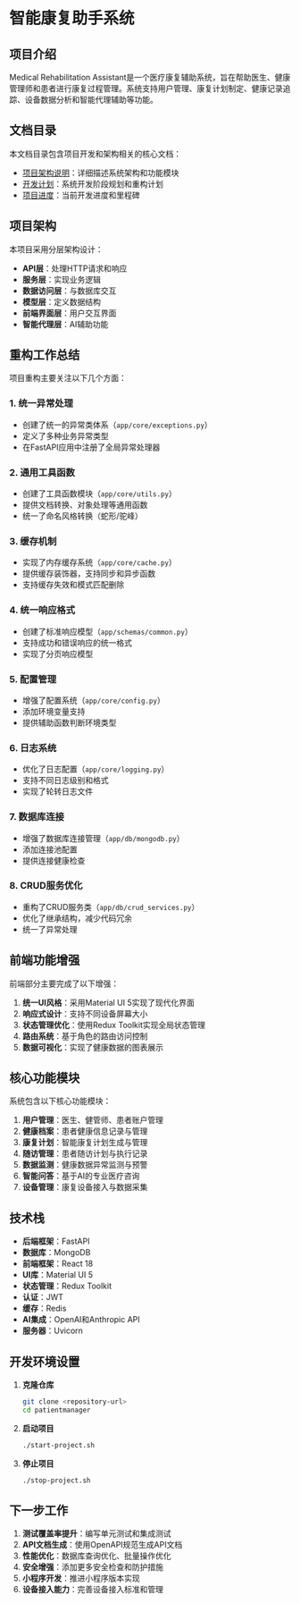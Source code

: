 # 智能康复助手系统

## 项目介绍

Medical Rehabilitation Assistant是一个医疗康复辅助系统，旨在帮助医生、健康管理师和患者进行康复过程管理。系统支持用户管理、康复计划制定、健康记录追踪、设备数据分析和智能代理辅助等功能。

## 文档目录

本文档目录包含项目开发和架构相关的核心文档：

- [项目架构说明](./structure.md)：详细描述系统架构和功能模块
- [开发计划](./develop.md)：系统开发阶段规划和重构计划
- [项目进度](../milestone.md)：当前开发进度和里程碑

## 项目架构

本项目采用分层架构设计：

- **API层**：处理HTTP请求和响应
- **服务层**：实现业务逻辑
- **数据访问层**：与数据库交互
- **模型层**：定义数据结构
- **前端界面层**：用户交互界面
- **智能代理层**：AI辅助功能

## 重构工作总结

项目重构主要关注以下几个方面：

### 1. 统一异常处理

- 创建了统一的异常类体系（`app/core/exceptions.py`）
- 定义了多种业务异常类型
- 在FastAPI应用中注册了全局异常处理器

### 2. 通用工具函数

- 创建了工具函数模块（`app/core/utils.py`）
- 提供文档转换、对象处理等通用函数
- 统一了命名风格转换（蛇形/驼峰）

### 3. 缓存机制

- 实现了内存缓存系统（`app/core/cache.py`）
- 提供缓存装饰器，支持同步和异步函数
- 支持缓存失效和模式匹配删除

### 4. 统一响应格式

- 创建了标准响应模型（`app/schemas/common.py`）
- 支持成功和错误响应的统一格式
- 实现了分页响应模型

### 5. 配置管理

- 增强了配置系统（`app/core/config.py`）
- 添加环境变量支持
- 提供辅助函数判断环境类型

### 6. 日志系统

- 优化了日志配置（`app/core/logging.py`）
- 支持不同日志级别和格式
- 实现了轮转日志文件

### 7. 数据库连接

- 增强了数据库连接管理（`app/db/mongodb.py`）
- 添加连接池配置
- 提供连接健康检查

### 8. CRUD服务优化

- 重构了CRUD服务类（`app/db/crud_services.py`）
- 优化了继承结构，减少代码冗余
- 统一了异常处理

## 前端功能增强

前端部分主要完成了以下增强：

1. **统一UI风格**：采用Material UI 5实现了现代化界面
2. **响应式设计**：支持不同设备屏幕大小
3. **状态管理优化**：使用Redux Toolkit实现全局状态管理
4. **路由系统**：基于角色的路由访问控制
5. **数据可视化**：实现了健康数据的图表展示

## 核心功能模块

系统包含以下核心功能模块：

1. **用户管理**：医生、健管师、患者账户管理
2. **健康档案**：患者健康信息记录与管理
3. **康复计划**：智能康复计划生成与管理
4. **随访管理**：患者随访计划与执行记录
5. **数据监测**：健康数据异常监测与预警
6. **智能问答**：基于AI的专业医疗咨询
7. **设备管理**：康复设备接入与数据采集

## 技术栈

- **后端框架**：FastAPI
- **数据库**：MongoDB
- **前端框架**：React 18
- **UI库**：Material UI 5
- **状态管理**：Redux Toolkit
- **认证**：JWT
- **缓存**：Redis
- **AI集成**：OpenAI和Anthropic API
- **服务器**：Uvicorn

## 开发环境设置

1. **克隆仓库**
   ```bash
   git clone <repository-url>
   cd patientmanager
   ```

2. **启动项目**
   ```bash
   ./start-project.sh
   ```

3. **停止项目**
   ```bash
   ./stop-project.sh
   ```

## 下一步工作

1. **测试覆盖率提升**：编写单元测试和集成测试
2. **API文档生成**：使用OpenAPI规范生成API文档
3. **性能优化**：数据库查询优化、批量操作优化
4. **安全增强**：添加更多安全检查和防护措施
5. **小程序开发**：推进小程序版本实现
6. **设备接入能力**：完善设备接入标准和管理 
